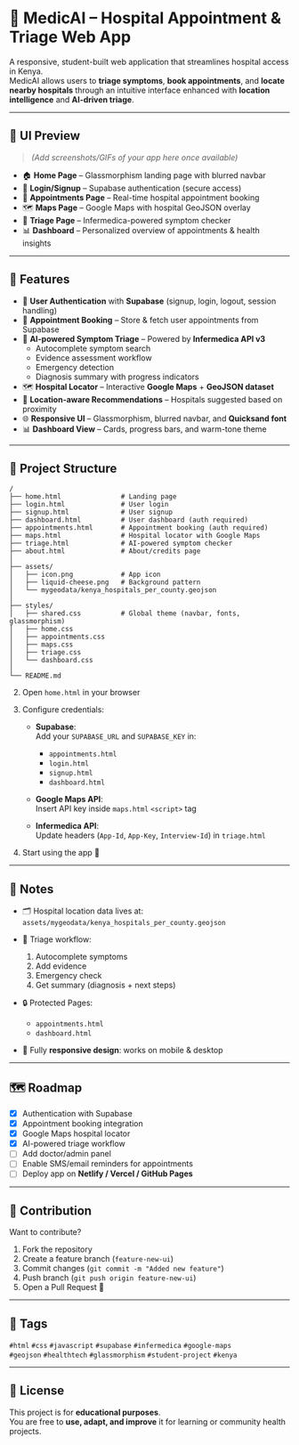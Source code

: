 # 🏥 MedicAI – Hospital Appointment & Triage Web App  

A responsive, student-built web application that streamlines hospital access in Kenya.  
MedicAI allows users to **triage symptoms**, **book appointments**, and **locate nearby hospitals** through an intuitive interface enhanced with **location intelligence** and **AI-driven triage**.  

---

## 📸 UI Preview  

> *(Add screenshots/GIFs of your app here once available)*  

- 🏠 **Home Page** – Glassmorphism landing page with blurred navbar  
- 🔐 **Login/Signup** – Supabase authentication (secure access)  
- 📅 **Appointments Page** – Real-time hospital appointment booking  
- 🗺️ **Maps Page** – Google Maps with hospital GeoJSON overlay  
- 🤖 **Triage Page** – Infermedica-powered symptom checker  
- 📊 **Dashboard** – Personalized overview of appointments & health insights  

---

## 🚀 Features  

- 🔐 **User Authentication** with **Supabase** (signup, login, logout, session handling)  
- 📅 **Appointment Booking** – Store & fetch user appointments from Supabase  
- 🤖 **AI-powered Symptom Triage** – Powered by **Infermedica API v3**  
  - Autocomplete symptom search  
  - Evidence assessment workflow  
  - Emergency detection  
  - Diagnosis summary with progress indicators  
- 🗺️ **Hospital Locator** – Interactive **Google Maps** + **GeoJSON dataset**  
- 📍 **Location-aware Recommendations** – Hospitals suggested based on proximity  
- 🌐 **Responsive UI** – Glassmorphism, blurred navbar, and **Quicksand font**  
- 📊 **Dashboard View** – Cards, progress bars, and warm-tone theme  

---

## 📁 Project Structure  

```
/
├── home.html               # Landing page
├── login.html              # User login
├── signup.html             # User signup
├── dashboard.html          # User dashboard (auth required)
├── appointments.html       # Appointment booking (auth required)
├── maps.html               # Hospital locator with Google Maps
├── triage.html             # AI-powered symptom checker
├── about.html              # About/credits page
│
├── assets/
│   ├── icon.png            # App icon
│   ├── liquid-cheese.png   # Background pattern
│   └── mygeodata/kenya_hospitals_per_county.geojson
│
├── styles/
│   ├── shared.css          # Global theme (navbar, fonts, glassmorphism)
│   ├── home.css
│   ├── appointments.css
│   ├── maps.css
│   ├── triage.css
│   └── dashboard.css
│
└── README.md
```
2. Open `home.html` in your browser  

3. Configure credentials:  

   - **Supabase**:  
     Add your `SUPABASE_URL` and `SUPABASE_KEY` in:  
     - `appointments.html`  
     - `login.html`  
     - `signup.html`  
     - `dashboard.html`  

   - **Google Maps API**:  
     Insert API key inside `maps.html` `<script>` tag  

   - **Infermedica API**:  
     Update headers (`App-Id`, `App-Key`, `Interview-Id`) in `triage.html`  

4. Start using the app 🚀  

---

## 📌 Notes  

- 🗂️ Hospital location data lives at:  
  `assets/mygeodata/kenya_hospitals_per_county.geojson`  

- 🧠 Triage workflow:  
  1. Autocomplete symptoms  
  2. Add evidence  
  3. Emergency check  
  4. Get summary (diagnosis + next steps)  

- 🔒 Protected Pages:  
  - `appointments.html`  
  - `dashboard.html`  

- 📱 Fully **responsive design**: works on mobile & desktop  

---

## 🗺️ Roadmap  

- [x] Authentication with Supabase  
- [x] Appointment booking integration  
- [x] Google Maps hospital locator  
- [x] AI-powered triage workflow  
- [ ] Add doctor/admin panel  
- [ ] Enable SMS/email reminders for appointments  
- [ ] Deploy app on **Netlify / Vercel / GitHub Pages**  

---

## 🤝 Contribution  

Want to contribute?  

1. Fork the repository  
2. Create a feature branch (`feature-new-ui`)  
3. Commit changes (`git commit -m "Added new feature"`)  
4. Push branch (`git push origin feature-new-ui`)  
5. Open a Pull Request 🎉  

---

## 🔖 Tags  

`#html` `#css` `#javascript` `#supabase` `#infermedica` `#google-maps`  
`#geojson` `#healthtech` `#glassmorphism` `#student-project` `#kenya`  

---

## 📜 License  

This project is for **educational purposes**.  
You are free to **use, adapt, and improve** it for learning or community health projects.  
